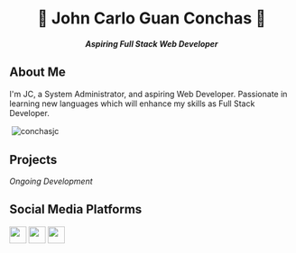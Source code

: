 <H1 align="center">👋 John Carlo Guan Conchas 👋</H1>
<H5 align="center">Aspiring Full Stack Web Developer</H5> 


## About Me
I'm JC, a System Administrator, and aspiring Web Developer. Passionate in learning new languages which will enhance my skills as Full Stack Developer.
<p>&nbsp;<img align="center" src="https://github-readme-stats.vercel.app/api?username=conchasjc&show_icons=true&locale=en" alt="conchasjc" /></p>

## Projects
_Ongoing Development_

## Social Media Platforms 

<a> <img src="https://www.freepnglogos.com/uploads/facebook-logo-icon/facebook-logo-clipart-flat-facebook-logo-png-icon-circle-22.png" width="30px"/></a>
<a> <img src="https://upload.wikimedia.org/wikipedia/commons/thumb/c/ca/LinkedIn_logo_initials.png/640px-LinkedIn_logo_initials.png" width="30px"/></a>
<a> <img src="https://i.pinimg.com/originals/6a/42/04/6a4204f04496559aa27101d25983d0f0.png" width="30px"/></a>

<!--
## Tech Skills

|  FRONT-END  |  BACK-END       |  DEVOPS  |  DATABASE | CLOUD PROVIDER |
|-------------|-----------------|----------|-----------|----------------| 
| <img src="https://cdn-icons-png.flaticon.com/512/1216/1216733.png" width="15px"/> HTML        | Python          | Docker   | PostgreSQL| Digital Ocean  |
| <img src="https://cdn.iconscout.com/icon/free/png-256/css3-9-1175237.png" width="15px"/> CSS         | Django          | Grafana  |           | Google Cloud   |
| JavaScript  | Django Rest API | Vagrant  |           | Amazon Cloud   |
| SASS
| React JS
|-------------|-----------------|----------|-----------|----------------| 
-->


<!--
<p align="left"> <a href="https://github.com/ryo-ma/github-profile-trophy"><img src="https://github-profile-trophy.vercel.app/?username=conchasjc" alt="conchasjc" /></a> </p>
-->
<!--
<p><img align="left" src="https://github-readme-stats.vercel.app/api/top-langs?username=conchasjc&show_icons=true&locale=en&layout=compact" alt="conchasjc" /></p>
-->


<!--
<p><img align="center" src="https://github-readme-streak-stats.herokuapp.com/?user=conchasjc&" alt="conchasjc" /></p>
-->

<!--
**conchasjc/conchasjc** is a ✨ _special_ ✨ repository because its `README.md` (this file) appears on your GitHub profile.

Here are some ideas to get you started:

- 🔭 I’m currently working on ...
- 🌱 I’m currently learning ...
- 👯 I’m looking to collaborate on ...
- 🤔 I’m looking for help with ...
- 💬 Ask me about ...
- 📫 How to reach me: ...
- 😄 Pronouns: ...
- ⚡ Fun fact: ...
-->
